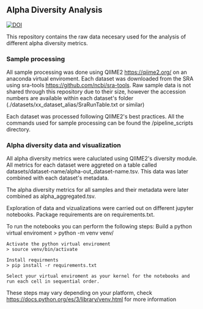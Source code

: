 ## Alpha Diversity Analysis

[![DOI](https://zenodo.org/badge/DOI/10.5281/zenodo.8170289.svg)](https://doi.org/10.5281/zenodo.8170289)

This repository contains the raw data necesary used for the analysis of different alpha diversity metrics.

### Sample processing

All sample processing was done using QIIME2 https://qiime2.org/ on an anaconda virtual enviroment. 
Each dataset was downloaded from the SRA using sra-tools https://github.com/ncbi/sra-tools. Raw sample data is not shared through this repository due to their size, however the accession numbers are available within each dataset's folder (./datasets/xx_dataset_alias/SraRunTable.txt or similar)

Each dataset was processed following QIIME2's best practices. All the commands used for sample processing can be found the /pipeline_scripts directory.

### Alpha diversity data and visualization

All alpha diversity metrics were caluclated using QIIME2's diversity module. All metrics for each dataset were aggreted on a table called datasets/dataset-name/alpha-out_dataset-name.tsv. This data was later combined with each dataset's metadata.

The alpha diversity metrics for all samples and their metadata were later combined as alpha_aggregated.tsv.

Exploration of data and vizualizations were carried out on different jupyter notebooks. Package requirements are on requirements.txt.

To run the notebooks you can perform the following steps:
    Build a python virtual enviroment
    > python -m venv venv/

    Activate the python virtual enviroment
    > source venv/bin/activate

    Install requirments
    > pip install -r requirements.txt

    Select your virtual enviroment as your kernel for the notebooks and run each cell in sequential order.


These steps may vary depending on your platform, check https://docs.python.org/es/3/library/venv.html for more information
